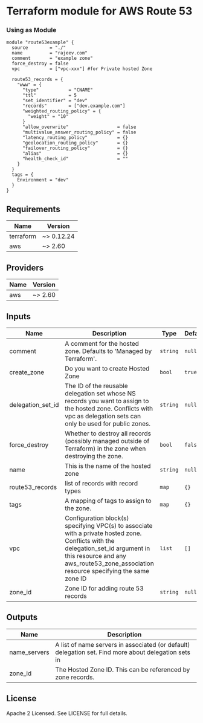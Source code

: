 # Terraform module for AWS Route 53

### Using as Module

```hcl
module "route53example" {
  source        = "./"
  name          = "rajeev.com"
  comment       = "example zone"
  force_destroy = false
  vpc           = ["vpc-xxx"] #for Private hosted Zone

  route53_records = {
    "www" = {
      "type"           = "CNAME"
      "ttl"            = 5
      "set_identifier" = "dev"
      "records"        = ["dev.example.com"]
      "weighted_routing_policy" = {
        "weight" = "10"
      }
      "allow_overwrite"                  = false
      "multivalue_answer_routing_policy" = false
      "latency_routing_policy"           = {}
      "geolocation_routing_policy"       = {}
      "failover_routing_policy"          = {}
      "alias"                            = {}
      "health_check_id"                  = ""
    }
  }
  tags = {
    Environment = "dev"
  }
}

```

<!-- BEGINNING OF PRE-COMMIT-TERRAFORM DOCS HOOK -->
## Requirements

| Name | Version |
|------|---------|
| terraform | ~> 0.12.24 |
| aws | ~> 2.60 |

## Providers

| Name | Version |
|------|---------|
| aws | ~> 2.60 |

## Inputs

| Name | Description | Type | Default | Required |
|------|-------------|------|---------|:--------:|
| comment | A comment for the hosted zone. Defaults to 'Managed by Terraform'. | `string` | `null` | no |
| create\_zone | Do you want to create Hosted Zone | `bool` | `true` | no |
| delegation\_set\_id | The ID of the reusable delegation set whose NS records you want to assign to the hosted zone. Conflicts with vpc as delegation sets can only be used for public zones. | `string` | `null` | no |
| force\_destroy | Whether to destroy all records (possibly managed outside of Terraform) in the zone when destroying the zone. | `bool` | `false` | no |
| name | This is the name of the hosted zone | `string` | `null` | no |
| route53\_records | list of records with record types | `map` | `{}` | no |
| tags | A mapping of tags to assign to the zone. | `map` | `{}` | no |
| vpc | Configuration block(s) specifying VPC(s) to associate with a private hosted zone. Conflicts with the delegation\_set\_id argument in this resource and any aws\_route53\_zone\_association resource specifying the same zone ID | `list` | `[]` | no |
| zone\_id | Zone ID for adding route 53 records | `string` | `null` | no |

## Outputs

| Name | Description |
|------|-------------|
| name\_servers | A list of name servers in associated (or default) delegation set. Find more about delegation sets in |
| zone\_id | The Hosted Zone ID. This can be referenced by zone records. |

<!-- END OF PRE-COMMIT-TERRAFORM DOCS HOOK -->
## License

Apache 2 Licensed. See LICENSE for full details.

